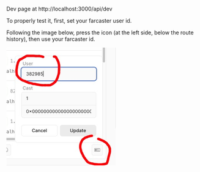 Dev page at http://localhost:3000/api/dev

To properly test it, first, set your farcaster user id.

Following the image below, press the icon (at the left side, below the route history), then use your farcaster id.

![setting fid](./image.jpeg)
